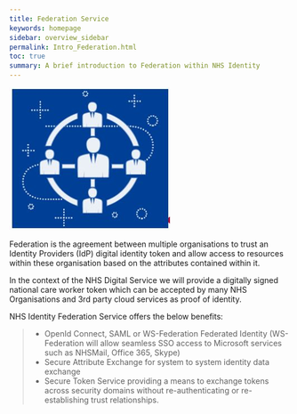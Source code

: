```yaml
---
title: Federation Service
keywords: homepage
sidebar: overview_sidebar
permalink: Intro_Federation.html
toc: true
summary: A brief introduction to Federation within NHS Identity
---
```



![Federation Image](images/IntroFederation.JPG)


Federation is the agreement between multiple organisations to trust an Identity Providers (IdP) digital identity token and allow access to resources within these organisation based on the attributes contained within it. 

In the context of the NHS Digital Service we will provide a digitally signed national care worker token which can be accepted by many NHS Organisations and 3rd party cloud services as proof of identity. 

NHS Identity Federation Service offers the below benefits:

> * OpenId Connect, SAML or WS-Federation Federated Identity (WS-Federation will allow seamless SSO access to Microsoft services such as NHSMail, Office 365, Skype)
> * Secure Attribute Exchange for system to system identity data exchange
> * Secure Token Service providing a means to exchange tokens across security domains without re-authenticating or re-establishing trust relationships.
